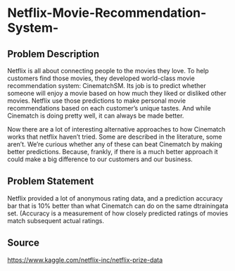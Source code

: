 # Netflix-Movie-Recommendation-System-
Problem Description
-------------------

Netflix is all about connecting people to the movies they love. To help customers find those movies, they developed world-class movie recommendation system: CinematchSM. Its job is to predict whether someone will enjoy a movie based on how much they liked or disliked other movies. Netflix use those predictions to make personal movie recommendations based on each customer’s unique tastes. And while Cinematch is doing pretty well, it can always be made better.

Now there are a lot of interesting alternative approaches to how Cinematch works that netflix haven’t tried. Some are described in the literature, some aren’t. We’re curious whether any of these can beat Cinematch by making better predictions. Because, frankly, if there is a much better approach it could make a big difference to our customers and our business.

Problem Statement 
-------------------

Netflix provided a lot of anonymous rating data, and a prediction accuracy bar that is 10% better than what Cinematch can do on the same  dtrainingata set. (Accuracy is a measurement of how closely predicted ratings of movies match subsequent actual ratings.

Source
------------------
https://www.kaggle.com/netflix-inc/netflix-prize-data
